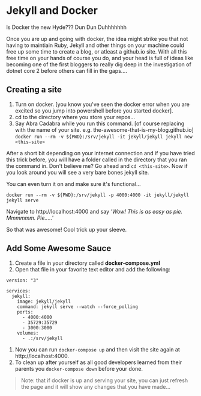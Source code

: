 # Jekyll and Docker

Is Docker the new Hyde??? Dun Dun Duhhhhhhh

Once you are up and going with docker, the idea might strike you that not having to maintiain Ruby, Jekyll and other things on your machine could free up some time to create a blog, or atleast a github.io site. With all this free time on your hands of course you do, and your head is full of ideas like becoming one of the first bloggers to really dig deep in the investigation of dotnet core 2 before others can fill in the gaps....


## Creating a site

1. Turn on docker. [you know you've seen the docker error when you are excited so you jump into powershell before you started docker].
1. cd to the directory where you store your repos...
1. Say Abra Cadabra while you run this command. [of course replacing <this-site> with the name of your site. e.g. the-awesome-that-is-my-blog.github.io]
```docker run --rm -v ${PWD}:/srv/jekyll -it jekyll/jekyll jekyll new <this-site>```

After a short bit depending on your internet connection and if you have tried this trick before, you will have a folder called <this-site> in the directory that you ran the command in. Don't believe me? Go ahead and `cd <this-site>`. Now if you look around you will see a very bare bones jekyll site.

You can even turn it on and make sure it's functional...

```docker run --rm -v ${PWD}:/srv/jekyll -p 4000:4000 -it jekyll/jekyll jekyll serve```

Navigate to http://localhost:4000 and say _'Wow! This is as easy as pie. Mmmmmm. Pie.....'_

So that was awesome! Cool trick up your sleeve.

## Add Some Awesome Sauce

1. Create a file in your <this-site> directory called **docker-compose.yml**
1. Open that file in your favorite text editor and add the following:
```
version: "3"

services:
  jekyll:
    image: jekyll/jekyll
    command: jekyll serve --watch --force_polling
    ports:
      - 4000:4000
      - 35729:35729
      - 3000:3000
    volumes:
      - .:/srv/jekyll
```
1. Now you can run `docker-compose up` and then visit the site again at http://localhost:4000.
1. To clean up after yourself as all good developers learned from their parents you `docker-compose down` before your done.

> Note: that if docker is up and serving your site, you can just refresh the page and it will show any changes that you have made...